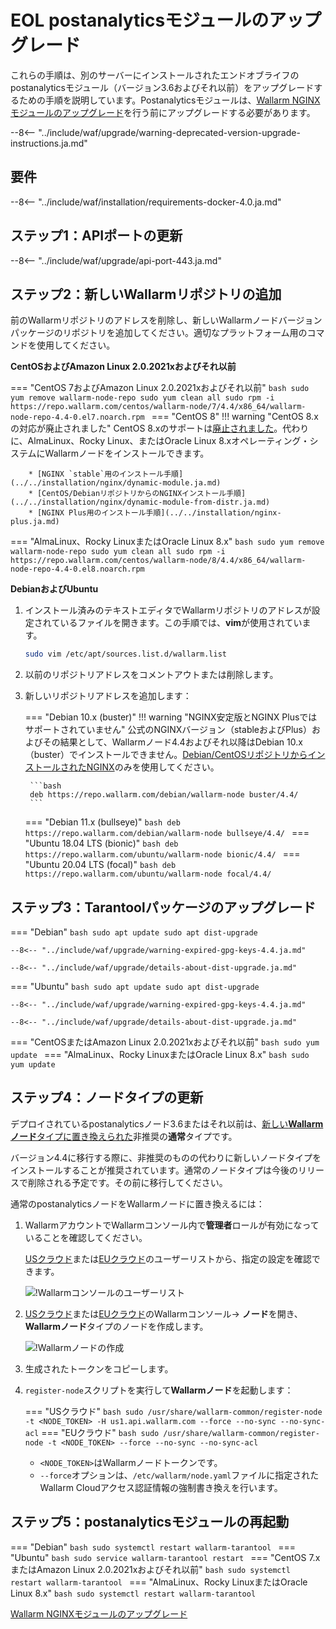 [docs-module-update]:   nginx-modules.ja.md
[img-wl-console-users]:             ../../images/check-users.png 
[img-create-wallarm-node]:      ../../images/user-guides/nodes/create-cloud-node.png
[nginx-custom]:                 ../../custom/custom-nginx-version.ja.md

# EOL postanalyticsモジュールのアップグレード

これらの手順は、別のサーバーにインストールされたエンドオブライフのpostanalyticsモジュール（バージョン3.6およびそれ以前）をアップグレードするための手順を説明しています。Postanalyticsモジュールは、[Wallarm NGINXモジュールのアップグレード][docs-module-update]を行う前にアップグレードする必要があります。

--8<-- "../include/waf/upgrade/warning-deprecated-version-upgrade-instructions.ja.md"

## 要件

--8<-- "../include/waf/installation/requirements-docker-4.0.ja.md"

## ステップ1：APIポートの更新

--8<-- "../include/waf/upgrade/api-port-443.ja.md"

## ステップ2：新しいWallarmリポジトリの追加

前のWallarmリポジトリのアドレスを削除し、新しいWallarmノードバージョンパッケージのリポジトリを追加してください。適切なプラットフォーム用のコマンドを使用してください。

**CentOSおよびAmazon Linux 2.0.2021xおよびそれ以前**

=== "CentOS 7およびAmazon Linux 2.0.2021xおよびそれ以前"
    ```bash
    sudo yum remove wallarm-node-repo
    sudo yum clean all
    sudo rpm -i https://repo.wallarm.com/centos/wallarm-node/7/4.4/x86_64/wallarm-node-repo-4.4-0.el7.noarch.rpm
    ```
=== "CentOS 8"
    !!! warning "CentOS 8.xの対応が廃止されました"
        CentOS 8.xのサポートは[廃止されました](https://www.centos.org/centos-linux-eol/)。代わりに、AlmaLinux、Rocky Linux、またはOracle Linux 8.xオペレーティング・システムにWallarmノードをインストールできます。

        * [NGINX `stable`用のインストール手順](../../installation/nginx/dynamic-module.ja.md)
        * [CentOS/DebianリポジトリからのNGINXインストール手順](../../installation/nginx/dynamic-module-from-distr.ja.md)
        * [NGINX Plus用のインストール手順](../../installation/nginx-plus.ja.md)
=== "AlmaLinux、Rocky LinuxまたはOracle Linux 8.x"
    ```bash
    sudo yum remove wallarm-node-repo
    sudo yum clean all
    sudo rpm -i https://repo.wallarm.com/centos/wallarm-node/8/4.4/x86_64/wallarm-node-repo-4.4-0.el8.noarch.rpm
    ```

**DebianおよびUbuntu**

1. インストール済みのテキストエディタでWallarmリポジトリのアドレスが設定されているファイルを開きます。この手順では、**vim**が使用されています。

    ```bash
    sudo vim /etc/apt/sources.list.d/wallarm.list
    ```
2. 以前のリポジトリアドレスをコメントアウトまたは削除します。
3. 新しいリポジトリアドレスを追加します：

    === "Debian 10.x (buster)"
        !!! warning "NGINX安定版とNGINX Plusではサポートされていません"
            公式のNGINXバージョン（stableおよびPlus）およびその結果として、Wallarmノード4.4およびそれ以降はDebian 10.x（buster）でインストールできません。[Debian/CentOSリポジトリからインストールされたNGINX](../../installation/nginx/dynamic-module-from-distr.ja.md)のみを使用してください。

        ```bash
        deb https://repo.wallarm.com/debian/wallarm-node buster/4.4/
        ```
    === "Debian 11.x (bullseye)"
        ```bash
        deb https://repo.wallarm.com/debian/wallarm-node bullseye/4.4/
        ```
    === "Ubuntu 18.04 LTS (bionic)"
        ```bash
        deb https://repo.wallarm.com/ubuntu/wallarm-node bionic/4.4/
        ```
    === "Ubuntu 20.04 LTS (focal)"
        ```bash
        deb https://repo.wallarm.com/ubuntu/wallarm-node focal/4.4/
        ```

## ステップ3：Tarantoolパッケージのアップグレード

=== "Debian"
    ```bash
    sudo apt update
    sudo apt dist-upgrade
    ```

    --8<-- "../include/waf/upgrade/warning-expired-gpg-keys-4.4.ja.md"

    --8<-- "../include/waf/upgrade/details-about-dist-upgrade.ja.md"
=== "Ubuntu"
    ```bash
    sudo apt update
    sudo apt dist-upgrade
    ```

    --8<-- "../include/waf/upgrade/warning-expired-gpg-keys-4.4.ja.md"

    --8<-- "../include/waf/upgrade/details-about-dist-upgrade.ja.md"
=== "CentOSまたはAmazon Linux 2.0.2021xおよびそれ以前"
    ```bash
    sudo yum update
    ```
=== "AlmaLinux、Rocky LinuxまたはOracle Linux 8.x"
    ```bash
    sudo yum update
    ```

## ステップ4：ノードタイプの更新

デプロイされているpostanalyticsノード3.6またはそれ以前は、[新しい**Wallarmノード**タイプに置き換えられた](what-is-new.ja.md#unified-registration-of-nodes-in-the-wallarm-cloud-by-tokens)非推奨の**通常**タイプです。

バージョン4.4に移行する際に、非推奨のものの代わりに新しいノードタイプをインストールすることが推奨されています。通常のノードタイプは今後のリリースで削除される予定です。その前に移行してください。

通常のpostanalyticsノードをWallarmノードに置き換えるには：

1. WallarmアカウントでWallarmコンソール内で**管理者**ロールが有効になっていることを確認してください。
     
    [USクラウド](https://us1.my.wallarm.com/settings/users)または[EUクラウド](https://my.wallarm.com/settings/users)のユーザーリストから、指定の設定を確認できます。

    ![!Wallarmコンソールのユーザーリスト][img-wl-console-users]
1. [USクラウド](https://us1.my.wallarm.com/nodes)または[EUクラウド](https://my.wallarm.com/nodes)のWallarmコンソール→ **ノード**を開き、**Wallarmノード**タイプのノードを作成します。

    ![!Wallarmノードの作成][img-create-wallarm-node]
1. 生成されたトークンをコピーします。
1. `register-node`スクリプトを実行して**Wallarmノード**を起動します：

    === "USクラウド"
        ``` bash
        sudo /usr/share/wallarm-common/register-node -t <NODE_TOKEN> -H us1.api.wallarm.com --force --no-sync --no-sync-acl
        ```
    === "EUクラウド"
        ``` bash
        sudo /usr/share/wallarm-common/register-node -t <NODE_TOKEN> --force --no-sync --no-sync-acl
        ```
    
    * `<NODE_TOKEN>`はWallarmノードトークンです。
    * `--force`オプションは、`/etc/wallarm/node.yaml`ファイルに指定されたWallarm Cloudアクセス認証情報の強制書き換えを行います。

## ステップ5：postanalyticsモジュールの再起動

=== "Debian"
    ```bash
    sudo systemctl restart wallarm-tarantool
    ```
=== "Ubuntu"
    ```bash
    sudo service wallarm-tarantool restart
    ```
=== "CentOS 7.xまたはAmazon Linux 2.0.2021xおよびそれ以前"
    ```bash
    sudo systemctl restart wallarm-tarantool
    ```
=== "AlmaLinux、Rocky LinuxまたはOracle Linux 8.x"
    ```bash
    sudo systemctl restart wallarm-tarantool
    ```

[Wallarm NGINXモジュールのアップグレード][docs-module-update]